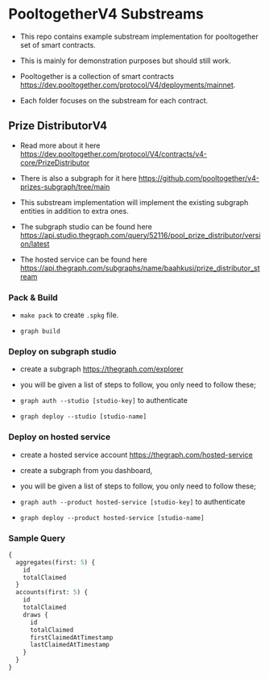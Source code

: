 # PooltogetherV4 Substreams

- This repo contains example substream implementation for pooltogether set of smart contracts.

- This is mainly for demonstration purposes but should still work.

- Pooltogether is a collection of smart contracts https://dev.pooltogether.com/protocol/V4/deployments/mainnet.

- Each folder focuses on the substream for each contract.

## Prize DistributorV4

- Read more about it here https://dev.pooltogether.com/protocol/V4/contracts/v4-core/PrizeDistributor

- There is also a subgraph for it here https://github.com/pooltogether/v4-prizes-subgraph/tree/main

- This substream implementation will implement the existing subgraph entities in addition to extra ones.

- The subgraph studio can be found here https://api.studio.thegraph.com/query/52116/pool_prize_distributor/version/latest

- The hosted service can be found here https://api.thegraph.com/subgraphs/name/baahkusi/prize_distributor_stream

### Pack & Build

- `make pack` to create `.spkg` file.

- `graph build`


### Deploy on subgraph studio

- create a subgraph  https://thegraph.com/explorer

- you will be given a list of steps to follow, you only need to follow these;

- `graph auth --studio [studio-key]` to authenticate

- `graph deploy --studio [studio-name]`


### Deploy on hosted service

- create a hosted service account  https://thegraph.com/hosted-service

- create a subgraph from you dashboard,

- you will be given a list of steps to follow, you only need to follow these;

- `graph auth --product hosted-service [studio-key]` to authenticate

- `graph deploy --product hosted-service [studio-name]`


### Sample Query

```graphql
{
  aggregates(first: 5) {
    id
    totalClaimed
  }
  accounts(first: 5) {
    id
    totalClaimed
    draws {
      id
      totalClaimed
      firstClaimedAtTimestamp
      lastClaimedAtTimestamp
    }
  }
}
```